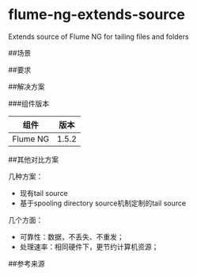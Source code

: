 # flume-ng-extends-source

Extends source of Flume NG for tailing files and folders




##场景






##要求








##解决方案


###组件版本


|组件|版本|
|--|--|
|Flume NG|1.5.2|





##其他对比方案

几种方案：

* 现有tail source
* 基于spooling directory source机制定制的tail source

几个方面：

* 可靠性：数据，不丢失、不重发；
* 处理速率：相同硬件下，更节约计算机资源；





##参考来源

















